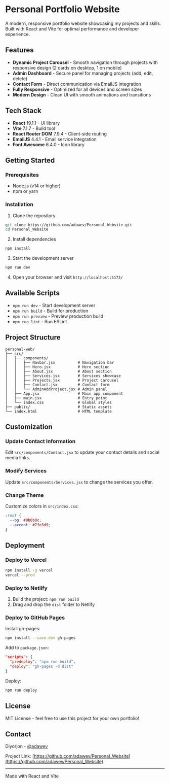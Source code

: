# Personal Portfolio Website

A modern, responsive portfolio website showcasing my projects and skills. Built with React and Vite for optimal performance and developer experience.

## Features

- **Dynamic Project Carousel** - Smooth navigation through projects with responsive design (2 cards on desktop, 1 on mobile)
- **Admin Dashboard** - Secure panel for managing projects (add, edit, delete)
- **Contact Form** - Direct communication via EmailJS integration
- **Fully Responsive** - Optimized for all devices and screen sizes
- **Modern Design** - Clean UI with smooth animations and transitions

## Tech Stack

- **React** 19.1.1 - UI library
- **Vite** 7.1.7 - Build tool
- **React Router DOM** 7.9.4 - Client-side routing
- **EmailJS** 4.4.1 - Email service integration
- **Font Awesome** 6.4.0 - Icon library

## Getting Started

### Prerequisites

- Node.js (v14 or higher)
- npm or yarn

### Installation

1. Clone the repository
```bash
git clone https://github.com/adawev/Personal_Website.git
cd Personal_Website
```

2. Install dependencies
```bash
npm install
```

3. Start the development server
```bash
npm run dev
```

4. Open your browser and visit `http://localhost:5173/`

## Available Scripts

- `npm run dev` - Start development server
- `npm run build` - Build for production
- `npm run preview` - Preview production build
- `npm run lint` - Run ESLint

## Project Structure

```
personal-web/
├── src/
│   ├── components/
│   │   ├── Navbar.jsx          # Navigation bar
│   │   ├── Hero.jsx            # Hero section
│   │   ├── About.jsx           # About section
│   │   ├── Services.jsx        # Services showcase
│   │   ├── Projects.jsx        # Project carousel
│   │   ├── Contact.jsx         # Contact form
│   │   └── AdminAddProject.jsx # Admin panel
│   ├── App.jsx                 # Main app component
│   ├── main.jsx                # Entry point
│   └── index.css               # Global styles
├── public/                     # Static assets
└── index.html                  # HTML template
```

## Customization

### Update Contact Information

Edit `src/components/Contact.jsx` to update your contact details and social media links.

### Modify Services

Update `src/components/Services.jsx` to change the services you offer.

### Change Theme

Customize colors in `src/index.css`:

```css
:root {
  --bg: #0b0b0c;
  --accent: #7fe3d9;
}
```

## Deployment

### Deploy to Vercel

```bash
npm install -g vercel
vercel --prod
```

### Deploy to Netlify

1. Build the project: `npm run build`
2. Drag and drop the `dist` folder to Netlify

### Deploy to GitHub Pages

Install gh-pages:
```bash
npm install --save-dev gh-pages
```

Add to `package.json`:
```json
"scripts": {
  "predeploy": "npm run build",
  "deploy": "gh-pages -d dist"
}
```

Deploy:
```bash
npm run deploy
```

## License

MIT License - feel free to use this project for your own portfolio!

## Contact

Diyorjon - [@adawev](https://github.com/adawev)

Project Link: [https://github.com/adawev/Personal_Website](https://github.com/adawev/Personal_Website)

---

Made with React and Vite
